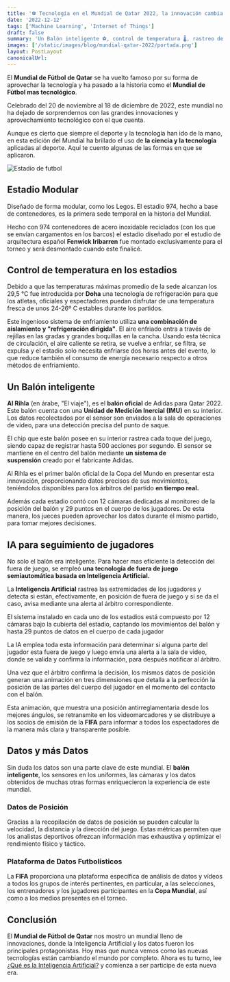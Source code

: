 ```yaml
---
title: '⚽ Tecnología en el Mundial de Qatar 2022, la innovación cambia el juego'
date: '2022-12-12'
tags: ['Machine Learning', 'Internet of Things']
draft: false
summary: 'Un Balón inteligente ⚽, control de temperatura 🌡️, rastreo de jugadores usando Inteligencia Artificial. Qatar optó por una copa mundial llena de innovaciones.'
images: ['/static/images/blog/mundial-qatar-2022/portada.png']
layout: PostLayout
canonicalUrl:
---
```


El **Mundial de Fútbol de Qatar** se ha vuelto famoso por su forma de aprovechar la tecnología y ha pasado a la historia como el **Mundial de Fútbol mas tecnológico**.

Celebrado del 20 de noviembre al 18 de diciembre de 2022, este mundial no ha dejado de sorprendernos con las grandes innovaciones y aprovechamiento tecnológico con el que cuenta.

Aunque es cierto que siempre el deporte y la tecnología han ido de la mano, en esta edición del Mundial ha brillado el uso de **la ciencia y la tecnología** aplicadas al deporte. Aquí te cuento algunas de las formas en que se aplicaron.

![Estadio de futbol](/static/images/blog/mundial-qatar-2022/portada.png)

## Estadio Modular

Diseñado de forma modular, como los Legos. El estadio 974, hecho a base de contenedores, es la primera sede temporal en la historia del Mundial.

Hecho con 974 contenedores de acero inoxidable reciclados (con los que se envían cargamentos en los barcos) el estadio diseñado por el estudio de arquitectura español **Fenwick Iribarren** fue montado exclusivamente para el torneo y será desmontado cuando este finalicé.

## Control de temperatura en los estadios

Debido a que las temperaturas máximas promedio de la sede alcanzan los 29,5 °C fue introducida por **Doha** una tecnología de refrigeración para que los atletas, oficiales y espectadores puedan disfrutar de una temperatura fresca de unos 24-26º C estables durante los partidos.

Este ingenioso sistema de enfriamiento utiliza **una combinación de aislamiento y "refrigeración dirigida"**. El aire enfriado entra a través de rejillas en las gradas y grandes boquillas en la cancha. Usando esta técnica de circulación, el aire caliente se retira, se vuelve a enfriar, se filtra, se expulsa y el estadio solo necesita enfriarse dos horas antes del evento, lo que reduce también el consumo de energía necesario respecto a otros métodos de enfriamiento.

## Un Balón inteligente

**Al Rihla** (en árabe, "El viaje"), es el **balón oficial** de Adidas para Qatar 2022. Este balón cuenta con una **Unidad de Medición Inercial (IMU)** en su interior. Los datos recolectados por el sensor son enviados a la sala de operaciones de video, para una detección precisa del punto de saque.

El chip que este balón posee en su interior rastrea cada toque del juego, siendo capaz de registrar hasta 500 acciones por segundo. El sensor se mantiene en el centro del balón mediante **un sistema de suspensión** creado por el fabricante Adidas.

Al Rihla es el primer balón oficial de la Copa del Mundo en presentar esta innovación, proporcionando datos precisos de sus movimientos, teniéndolos disponibles para los árbitros del partido **en tiempo real.**

Además cada estadio contó con 12 cámaras dedicadas al monitoreo de la posición del balón y 29 puntos en el cuerpo de los jugadores. De esta manera, los jueces pueden aprovechar los datos durante el mismo partido, para tomar mejores decisiones.

## IA para seguimiento de jugadores

No solo el balón era inteligente. Para hacer mas eficiente la detección del fuera de juego, se empleó **una tecnología de fuera de juego semiautomática basada en Inteligencia Artificial.**

La **Inteligencia Artificial** rastrea las extremidades de los jugadores y detecta si están, efectivamente, en posición de fuera de juego y si se da el caso, avisa mediante una alerta al árbitro correspondiente.

El sistema instalado en cada uno de los estadios está compuesto por 12 cámaras bajo la cubierta del estadio, captando los movimientos del balón y hasta 29 puntos de datos en el cuerpo de cada jugador

La IA emplea toda esta información para determinar si alguna parte del jugador esta fuera de juego y luego envía una alerta a la sala de video, donde se valida y confirma la información, para después notificar al árbitro.

Una vez que el árbitro confirma la decisión, los mismos datos de posición generan una animación en tres dimensiones que detalla a la perfección la posición de las partes del cuerpo del jugador en el momento del contacto con el balón.

Esta animación, que muestra una posición antirreglamentaria desde los mejores ángulos, se retransmite en los videomarcadores y se distribuye a los socios de emisión de la **FIFA** para informar a todos los espectadores de la manera más clara y transparente posible.

## Datos y más Datos

Sin duda los datos son una parte clave de este mundial. El **balón inteligente**, los sensores en los uniformes, las cámaras y los datos obtenidos de muchas otras formas enriquecieron la experiencia de este mundial.

### Datos de Posición

Gracias a la recopilación de datos de posición se pueden calcular la velocidad, la distancia y la dirección del juego. Estas métricas permiten que los analistas deportivos ofrezcan información mas exhaustiva y optimizar el rendimiento físico y táctico.

### Plataforma de Datos Futbolísticos

La **FIFA** proporciona una plataforma específica de análisis de datos y vídeos a todos los grupos de interés pertinentes, en particular, a las selecciones, los entrenadores y los jugadores participantes en la **Copa Mundial**, así como a los medios presentes en el torneo.

## Conclusión

El **Mundial de Fútbol de Qatar** nos mostro un mundial lleno de innovaciones, donde la Inteligencia Artificial y los datos fueron los principales protagonistas. Hoy mas que nunca vemos como las nuevas tecnologías están cambiando el mundo por completo. Ahora es tu turno, lee [¿Qué es la Inteligencia Artificial?](https://raulpacheco.dev/blog/posts/que-es-la-inteligencia-artificial) y comienza a ser participe de esta nueva era.
